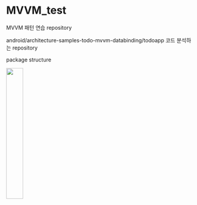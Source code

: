 # MVVM_test
MVVM 패턴 연습 repository

android/architecture-samples-todo-mvvm-databinding/todoapp 코드 분석하는 repository

package structure

<img src="https://user-images.githubusercontent.com/64063225/81242710-cf688500-9048-11ea-9b07-cb0074e46d88.PNG" width="30%"></img>

